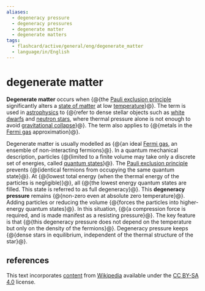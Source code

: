 ```yaml
---
aliases:
  - degeneracy pressure
  - degeneracy pressures
  - degenerate matter
  - degenerate matters
tags:
  - flashcard/active/general/eng/degenerate_matter
  - language/in/English
---
```


# degenerate matter

__Degenerate matter__ occurs when {@{the [Pauli exclusion principle](Pauli%20exclusion%20principle.md) significantly alters a [state of matter](state%20of%20matter.md) at low [temperature](temperature.md)}@}. The term is used in [astrophysics](astrophysics.md) to {@{refer to dense stellar objects such as [white dwarfs](white%20dwarf.md) and [neutron stars](neutron%20star.md), where thermal pressure alone is not enough to avoid [gravitational collapse](gravitational%20collapse.md)}@}. The term also applies to {@{metals in the [Fermi gas](fermi%20gas.md) approximation}@}. <!--SR:!2025-03-14,169,312!2025-03-15,168,310!2025-11-27,360,312-->

Degenerate matter is usually modelled as {@{an ideal [Fermi gas](fermi%20gas.md), an ensemble of non-interacting fermions}@}. In a quantum mechanical description, particles {@{limited to a finite volume may take only a discrete set of energies, called [quantum states](quantum%20state.md)}@}. The [Pauli exclusion principle](Pauli%20exclusion%20principle.md) prevents {@{identical fermions from occupying the same quantum state}@}. At {@{lowest total energy (when the thermal energy of the particles is negligible)}@}, all {@{the lowest energy quantum states are filled. This state is referred to as full degeneracy}@}. This __degeneracy pressure__ remains {@{non-zero even at absolute zero temperature}@}. Adding particles or reducing the volume {@{forces the particles into higher-energy quantum states}@}. In this situation, {@{a compression force is required, and is made manifest as a resisting pressure}@}. The key feature is that {@{this degeneracy pressure does not depend on the temperature but only on the density of the fermions}@}. Degeneracy pressure keeps {@{dense stars in equilibrium, independent of the thermal structure of the star}@}. <!--SR:!2025-04-14,188,312!2025-02-16,136,292!2025-07-23,275,332!2026-02-24,422,312!2025-05-04,206,312!2025-03-24,177,312!2025-03-28,177,312!2025-07-10,248,290!2025-08-04,287,332!2025-08-31,307,332-->

## references

This text incorporates [content](https://en.wikipedia.org/wiki/degenerate_matter) from [Wikipedia](Wikipedia.md) available under the [CC BY-SA 4.0](https://creativecommons.org/licenses/by-sa/4.0/) license.
